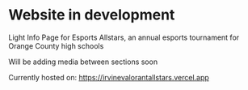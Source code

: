 # Website in development
Light Info Page for Esports Allstars, an annual esports tournament for Orange County high schools

Will be adding media between sections soon

Currently hosted on: https://irvinevalorantallstars.vercel.app
